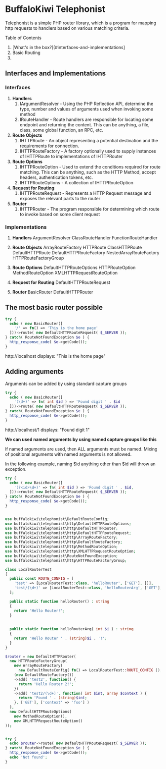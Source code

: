 # BuffaloKiwi Telephonist

Telephonist is a simple PHP router library, which is a program for mapping http requests to handlers based on various
matching criteria.

Table of Contents 

1. [What's in the box?](#interfaces-and-implementations]
2. Basic Routing
3. 



## Interfaces and Implementations


### Interfaces 


1. **Handlers**
    1. IArgumentResolver - Using the PHP Reflection API, determine the type, number and values of arguments used when invoking some method  
    2. IRouteHandler - Route handlers are responsible for locating some endpoint and returning the content.  This can be anything, a file, class, some global function, an RPC, etc.  
2. **Route Objects**
    1. IHTTPRoute - An object representing a potential destination and the requirements for connection.  
    2. IHTTPRouteFactory - A factory optionally used to supply instances of IHTTPRoute to implementations of IHTTPRouter  
3. **Route Options**
    1. IHTTPRouteOption - Used to extend the conditions required for route matching.  This can be anything, such as the HTTP Method, accept headers, authentication tokens, etc.  
    2. IHTTPRouteOptions - A collection of IHTTPRouteOption  
4. **Request for Routing**
    1. IHTTPRouteRequest - Represents a HTTP Request message and exposes the relevant parts to the router  
5. **Router**
    1. IHTTPRouter - The program responsible for determining which route to invoke based on some client request   


### Implementations

1. **Handlers**
ArgumentResolver
ClassRouteHandler
FunctionRouteHandler

2. **Route Objects**
ArrayRouteFactory
HTTPRoute 
ClassHTTPRoute
DefaultHTTPRoute
DefaultHTTPRouteFactory
NestedArrayRouteFactory
HTTPRouteFactoryGroup

3. **Route Options**
DefaultHTTPRouteOptions
HTTPRouteOption
MethodRouteOption
XMLHTTPRequestRouteOption

4. **Request for Routing**
DefaultHTTPRouteRequest 

5. **Router**
BasicRouter
DefaultHTTPRouter
  







## The most basic router possible

```php
try {
  echo ( new BasicRouter([
    '/' => fn() => 'This is the home page'
  ]))->route( new DefaultHTTPRouteRequest( $_SERVER ));
} catch( RouteNotFoundException $e ) {
  http_response_code( $e->getCode());  
}    
```

http://localhost displays: "This is the home page"


## Adding arguments

Arguments can be added by using standard capture groups 


```php
try {
  echo ( new BasicRouter([
    '(\d+)' => fn( int $id ) => 'Found digit ' . $id
  ]))->route( new DefaultHTTPRouteRequest( $_SERVER ));
} catch( RouteNotFoundException $e ) {
  http_response_code( $e->getCode());  
}    
```
http://localhost/1 displays: "Found digit 1"


**We can used named arguments by using named capture groups like this**

If named arguments are used, then ALL arguments must be named.  Mixing of positional arguments with named arguments is not allowed.

In the following example, naming $id anything other than $id will throw an exception.

```php
try {
  echo ( new BasicRouter([
    '(?<id>\d+)' => fn( int $id ) => 'Found digit ' . $id,
  ]))->route( new DefaultHTTPRouteRequest( $_SERVER ));
} catch( RouteNotFoundException $e ) {
  http_response_code( $e->getCode());  
}
```


    




```php

use buffalokiwi\telephonist\DefaultRouteConfig;
use buffalokiwi\telephonist\http\DefaultHTTPRouteOptions;
use buffalokiwi\telephonist\http\DefaultHTTPRouter;
use buffalokiwi\telephonist\http\DefaultHTTPRouteRequest;
use buffalokiwi\telephonist\http\ArrayRouteFactory;
use buffalokiwi\telephonist\http\DefaultRouteFactory;
use buffalokiwi\telephonist\http\MethodRouteOption;
use buffalokiwi\telephonist\http\XMLHTTPRequestRouteOption;
use buffalokiwi\telephonist\RouteNotFoundException;
use buffalokiwi\telephonist\http\HTTPRouteFactoryGroup;

class LocalRouterTest
{
  public const ROUTE_CONFIG = [
    'test' => [LocalRouterTest::class, 'helloRouter', ['GET'], []],
    'test/(\d+)' => [LocalRouterTest::class, 'helloRouterArg', ['GET'], []]
  ];

  public static function helloRouter() : string
  {
    return 'Hello Router!';
  }
  
  
  public static function helloRouterArg( int $i ) : string
  {
    return 'Hello Router ' . (string)$i . '!';
  }
}

$router = new DefaultHTTPRouter(
  new HTTPRouteFactoryGroup(
    new ArrayRouteFactory(
      new DefaultRouteConfig( fn() => LocalRouterTest::ROUTE_CONFIG )),
    (new DefaultRouteFactory())
    ->add( 'test2', function() {
      return 'Hello Router 2!';
    })
    ->add( 'test2/(\d+)', function( int $int, array $context ) {
      return 'Found ' . (string)$int;
    }, ['GET'], ['context' => 'foo'] )
  ),
  new DefaultHTTPRouteOptions(
    new MethodRouteOption(),
    new XMLHTTPRequestRouteOption()
));


try {
  echo $router->route( new DefaultHTTPRouteRequest( $_SERVER ));
} catch( RouteNotFoundException $e ) {
  http_response_code( $e->getCode());  
  echo 'Not found';
}
```
